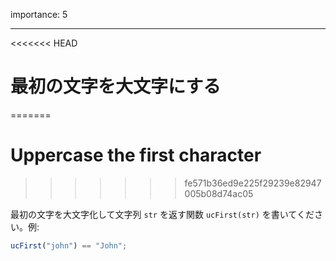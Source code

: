 importance: 5

---

<<<<<<< HEAD
# 最初の文字を大文字にする
=======
# Uppercase the first character
>>>>>>> fe571b36ed9e225f29239e82947005b08d74ac05

最初の文字を大文字化して文字列 `str` を返す関数 `ucFirst(str)` を書いてください。例:

```js
ucFirst("john") == "John";
```
